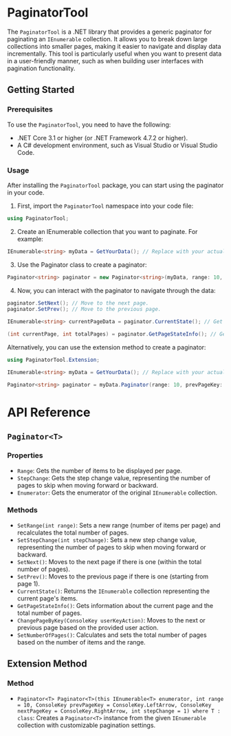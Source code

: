 # PaginatorTool

The `PaginatorTool` is a .NET library that provides a generic paginator for paginating an `IEnumerable` collection. It allows you to break down large collections into smaller pages, making it easier to navigate and display data incrementally. This tool is particularly useful when you want to present data in a user-friendly manner, such as when building user interfaces with pagination functionality.

## Getting Started

### Prerequisites

To use the `PaginatorTool`, you need to have the following:

- .NET Core 3.1 or higher (or .NET Framework 4.7.2 or higher).
- A C# development environment, such as Visual Studio or Visual Studio Code.

### Usage

After installing the `PaginatorTool` package, you can start using the paginator in your code.

1. First, import the `PaginatorTool` namespace into your code file:

```csharp
using PaginatorTool;
```

2. Create an IEnumerable collection that you want to paginate. For example:

```csharp
IEnumerable<string> myData = GetYourData(); // Replace with your actual data source.
```

3. Use the Paginator class to create a paginator:
```csharp
Paginator<string> paginator = new Paginator<string>(myData, range: 10, prevPageKey: ConsoleKey.LeftArrow, nextPageKey: ConsoleKey.RightArrow, stepChange: 1);
```
4. Now, you can interact with the paginator to navigate through the data:
```csharp
paginator.SetNext(); // Move to the next page.
paginator.SetPrev(); // Move to the previous page.

IEnumerable<string> currentPageData = paginator.CurrentState(); // Get the data for the current page.

(int currentPage, int totalPages) = paginator.GetPageStateInfo(); // Get information about the current page and the total number of pages.
```
Alternatively, you can use the extension method to create a paginator:

```csharp
using PaginatorTool.Extension;

IEnumerable<string> myData = GetYourData(); // Replace with your actual data source.

Paginator<string> paginator = myData.Paginator(range: 10, prevPageKey: ConsoleKey.LeftArrow, nextPageKey: ConsoleKey.RightArrow, stepChange: 1);
```

# API Reference

## `Paginator<T>`

### Properties

- `Range`: Gets the number of items to be displayed per page.
- `StepChange`: Gets the step change value, representing the number of pages to skip when moving forward or backward.
- `Enumerator`: Gets the enumerator of the original `IEnumerable` collection.

### Methods

- `SetRange(int range)`: Sets a new range (number of items per page) and recalculates the total number of pages.
- `SetStepChange(int stepChange)`: Sets a new step change value, representing the number of pages to skip when moving forward or backward.
- `SetNext()`: Moves to the next page if there is one (within the total number of pages).
- `SetPrev()`: Moves to the previous page if there is one (starting from page 1).
- `CurrentState()`: Returns the `IEnumerable` collection representing the current page's items.
- `GetPageStateInfo()`: Gets information about the current page and the total number of pages.
- `ChangePageByKey(ConsoleKey userKeyAction)`: Moves to the next or previous page based on the provided user action.
- `SetNumberOfPages()`: Calculates and sets the total number of pages based on the number of items and the range.

## Extension Method

### Method

- `Paginator<T> Paginator<T>(this IEnumerable<T> enumerator, int range = 10, ConsoleKey prevPageKey = ConsoleKey.LeftArrow, ConsoleKey nextPageKey = ConsoleKey.RightArrow, int stepChange = 1) where T : class`: Creates a `Paginator<T>` instance from the given `IEnumerable` collection with customizable pagination settings.
